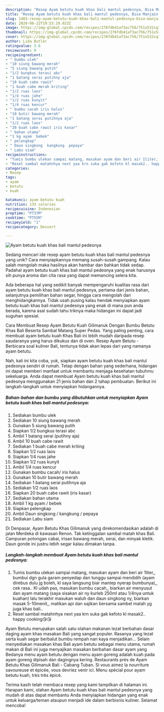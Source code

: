 ```yaml
---
description: "Resep Ayam betutu kuah khas bali mantul pedesnya, Bisa Manjain Lidah"
title: "Resep Ayam betutu kuah khas bali mantul pedesnya, Bisa Manjain Lidah"
slug: 1403-resep-ayam-betutu-kuah-khas-bali-mantul-pedesnya-bisa-manjain-lidah
date: 2020-06-22T19:53:19.023Z
image: https://img-global.cpcdn.com/recipes/276fdb41af3ac756/751x532cq70/ayam-betutu-kuah-khas-bali-mantul-pedesnya-foto-resep-utama.jpg
thumbnail: https://img-global.cpcdn.com/recipes/276fdb41af3ac756/751x532cq70/ayam-betutu-kuah-khas-bali-mantul-pedesnya-foto-resep-utama.jpg
cover: https://img-global.cpcdn.com/recipes/276fdb41af3ac756/751x532cq70/ayam-betutu-kuah-khas-bali-mantul-pedesnya-foto-resep-utama.jpg
author: Lida Butler
ratingvalue: 3.6
reviewcount: 9
recipeingredient:
- " bumbu ulek"
- "10 siung bawang merah"
- "5 siung bawang putih"
- "1/2 bungkus terasi abc"
- "1 batang serai putihny aja"
- "10 buah cabe rawit"
- "1 buah cabe merah kriting"
- "1/2 ruas laos"
- "1/4 ruas jahe"
- "1/2 ruas kunyit"
- "1/4 ruas kencur"
- " bumbu cacah iris halus"
- "10 butir bawang merah"
- "1 batang serai putihnya aja"
- "1/2 ruas laos"
- "20 buah cabe rawit iris kasar"
- " bahan utama"
- "1 kg ayam  bebek"
- " pelengkap"
- " Daun singkong  kangkung  pepaya"
- " Labu siam"
recipeinstructions:
- "Tumis bumbu ulekan sampai matang, masukan ayam dan beri air 1liter,, bumbui dgn gula garam penyedap dan tunggu sampai mendidih (ayam direbus dulu jg boleh, kl saya langsung biar mantep nyerap bumbunya),, cek rasa.. Kl udah pas, masukan bumbu cacah,, biarkan air menyusut dan ayam matang (saya sisakan air ny kurleb 250ml atau 1/4nya untuk kuahan) lalu terakhir masukan waluh dan daun singkong ny, biarkan masak 5-10menit,, matikan api dan sajikan bersama sambel matah yg juga khas bali.."
- "Resel sambal matahnhya next yaa krn suka gak kefoto kl masak2.. happy cooking😘😘"
categories:
- Resep
tags:
- ayam
- betutu
- kuah

katakunci: ayam betutu kuah 
nutrition: 133 calories
recipecuisine: Indonesian
preptime: "PT37M"
cooktime: "PT55M"
recipeyield: "1"
recipecategory: Dessert

---
```



![Ayam betutu kuah khas bali mantul pedesnya](https://img-global.cpcdn.com/recipes/276fdb41af3ac756/751x532cq70/ayam-betutu-kuah-khas-bali-mantul-pedesnya-foto-resep-utama.jpg)

Sedang mencari ide resep ayam betutu kuah khas bali mantul pedesnya yang unik? Cara menyiapkannya memang susah-susah gampang. Kalau salah mengolah maka hasilnya akan hambar dan bahkan tidak sedap. Padahal ayam betutu kuah khas bali mantul pedesnya yang enak harusnya sih punya aroma dan cita rasa yang dapat memancing selera kita.

Ada beberapa hal yang sedikit banyak mempengaruhi kualitas rasa dari ayam betutu kuah khas bali mantul pedesnya, pertama dari jenis bahan, selanjutnya pemilihan bahan segar, hingga cara mengolah dan menghidangkannya. Tidak usah pusing kalau hendak menyiapkan ayam betutu kuah khas bali mantul pedesnya yang enak di mana pun anda berada, karena asal sudah tahu triknya maka hidangan ini dapat jadi suguhan spesial.

Cara Membuat Resep Ayam Betutu Kuah Gilimanuk Dengan Bumbu Betutu Khas Bali Beserta Sambal Matang Super Pedas. Yang paling penting, cara membuat ayam betutu kuah Khas Bali ini lebih mudah daripada resep saudaranya yang harus dikukus dan di oven. Resep Ayam Betutu - Berbicara soal kuliner Bali, tentunya tidak akan lepas dari yang namanya ayam betutu.


Nah, kali ini kita coba, yuk, siapkan ayam betutu kuah khas bali mantul pedesnya sendiri di rumah. Tetap dengan bahan yang sederhana, hidangan ini dapat memberi manfaat untuk membantu menjaga kesehatan tubuhmu sekeluarga. Anda dapat membuat Ayam betutu kuah khas bali mantul pedesnya menggunakan 21 jenis bahan dan 2 tahap pembuatan. Berikut ini langkah-langkah untuk menyiapkan hidangannya.

<!--inarticleads1-->

##### Bahan-bahan dan bumbu yang dibutuhkan untuk menyiapkan Ayam betutu kuah khas bali mantul pedesnya:

1. Sediakan  bumbu ulek
1. Sediakan 10 siung bawang merah
1. Gunakan 5 siung bawang putih
1. Siapkan 1/2 bungkus terasi abc
1. Ambil 1 batang serai (putihny aja)
1. Ambil 10 buah cabe rawit
1. Sediakan 1 buah cabe merah kriting
1. Siapkan 1/2 ruas laos
1. Siapkan 1/4 ruas jahe
1. Siapkan 1/2 ruas kunyit
1. Ambil 1/4 ruas kencur
1. Gunakan  bumbu cacah/ iris halus
1. Gunakan 10 butir bawang merah
1. Sediakan 1 batang serai putihnya aja
1. Sediakan 1/2 ruas laos
1. Siapkan 20 buah cabe rawit (iris kasar)
1. Sediakan  bahan utama
1. Ambil 1 kg ayam / bebek
1. Siapkan  pelengkap
1. Ambil  Daun singkong / kangkung / pepaya
1. Sediakan  Labu siam


Di Denpasar, Ayam Betutu Khas Gilimanuk yang direkomendasikan adalah di jalan Merdeka di kawasan Renon. Tak ketinggalan sambal matah khas Bali. Campuran potongan cabai, irisan bawang merah, serai, dan minyak kletik. Daun gonde ini justru lebih segar kalau dimakan tanpa. 

<!--inarticleads2-->

##### Langkah-langkah membuat Ayam betutu kuah khas bali mantul pedesnya:

1. Tumis bumbu ulekan sampai matang, masukan ayam dan beri air 1liter,, bumbui dgn gula garam penyedap dan tunggu sampai mendidih (ayam direbus dulu jg boleh, kl saya langsung biar mantep nyerap bumbunya),, cek rasa.. Kl udah pas, masukan bumbu cacah,, biarkan air menyusut dan ayam matang (saya sisakan air ny kurleb 250ml atau 1/4nya untuk kuahan) lalu terakhir masukan waluh dan daun singkong ny, biarkan masak 5-10menit,, matikan api dan sajikan bersama sambel matah yg juga khas bali..
1. Resel sambal matahnhya next yaa krn suka gak kefoto kl masak2.. happy cooking😘😘


Ayam Betutu merupakan salah satu olahan makanan lezat berbahan dasar daging ayam khas masakan Bali yang sangat populer. Rasanya yang lezat serta kuah segar berbalut bumbu rempah nan kaya menjadikan… Selain menyediakan masakan khas Bali ayam betutu sebagai menu utama, rumah makan di Bali ini juga menyajikan masakan berbahan dasar ayam yang Bedanya menu ayam betutu dengan menu ayam goreng adalah kuah pada ayam goreng dipisah dan dagingnya kering. Restaurants près de Ayam Betutu Khas Gilimanuk Bali - Cabang Tuban. Si vous aimez la nourriture savoureuse et épicée, vous devriez venir ici. Menu spécial pour ayam betutu kuah, très très épicé. 

Terima kasih telah membaca resep yang kami tampilkan di halaman ini. Harapan kami, olahan Ayam betutu kuah khas bali mantul pedesnya yang mudah di atas dapat membantu Anda menyiapkan hidangan yang enak untuk keluarga/teman ataupun menjadi ide dalam berbisnis kuliner. Selamat mencoba!
